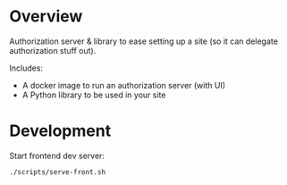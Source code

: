 # Overview

Authorization server & library to ease setting up a site (so it can delegate authorization stuff out).

Includes:
- A docker image to run an authorization server (with UI)
- A Python library to be used in your site

# Development

Start frontend dev server:

    ./scripts/serve-front.sh
